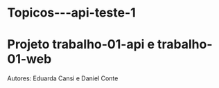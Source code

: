 # Topicos---api-teste-1

# Projeto trabalho-01-api e trabalho-01-web
Autores: Eduarda Cansi e Daniel Conte
